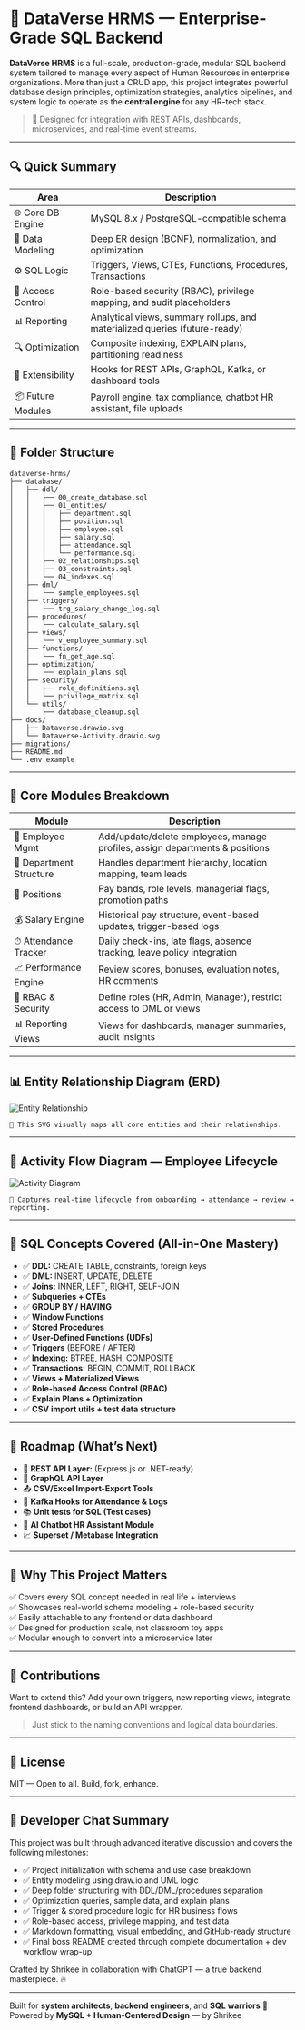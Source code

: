 # 💼 DataVerse HRMS — Enterprise-Grade SQL Backend

**DataVerse HRMS** is a full-scale, production-grade, modular SQL backend system tailored to manage every aspect of Human Resources in enterprise organizations. More than just a CRUD app, this project integrates powerful database design principles, optimization strategies, analytics pipelines, and system logic to operate as the **central engine** for any HR-tech stack.

> 🚀 Designed for integration with REST APIs, dashboards, microservices, and real-time event streams.

---

## 🔍 Quick Summary

| Area              | Description                                                                |
|-------------------|----------------------------------------------------------------------------|
| 🌐 Core DB Engine | MySQL 8.x / PostgreSQL-compatible schema                                   |
| 🔧 Data Modeling  | Deep ER design (BCNF), normalization, and optimization                     |
| ⚙️ SQL Logic      | Triggers, Views, CTEs, Functions, Procedures, Transactions                 |
| 🔐 Access Control | Role-based security (RBAC), privilege mapping, and audit placeholders      |
| 📊 Reporting      | Analytical views, summary rollups, and materialized queries (future-ready) |
| 🔍 Optimization   | Composite indexing, EXPLAIN plans, partitioning readiness                  |
| 🔄 Extensibility  | Hooks for REST APIs, GraphQL, Kafka, or dashboard tools                    |
| 📦 Future Modules | Payroll engine, tax compliance, chatbot HR assistant, file uploads         |

---

## 📁 Folder Structure

```
dataverse-hrms/
├── database/
│   ├── ddl/
│   │   ├── 00_create_database.sql
│   │   ├── 01_entities/
│   │   │   ├── department.sql
│   │   │   ├── position.sql
│   │   │   ├── employee.sql
│   │   │   ├── salary.sql
│   │   │   ├── attendance.sql
│   │   │   └── performance.sql
│   │   ├── 02_relationships.sql
│   │   ├── 03_constraints.sql
│   │   └── 04_indexes.sql
│   ├── dml/
│   │   └── sample_employees.sql
│   ├── triggers/
│   │   └── trg_salary_change_log.sql
│   ├── procedures/
│   │   └── calculate_salary.sql
│   ├── views/
│   │   └── v_employee_summary.sql
│   ├── functions/
│   │   └── fn_get_age.sql
│   ├── optimization/
│   │   └── explain_plans.sql
│   ├── security/
│   │   ├── role_definitions.sql
│   │   └── privilege_matrix.sql
│   └── utils/
│       └── database_cleanup.sql
├── docs/
│   ├── Dataverse.drawio.svg
│   └── Dataverse-Activity.drawio.svg
├── migrations/
├── README.md
└── .env.example
```

---

## 🧱 Core Modules Breakdown

| Module                | Description                                                                 |
|-----------------------|-----------------------------------------------------------------------------|
| 👥 Employee Mgmt       | Add/update/delete employees, manage profiles, assign departments & positions|
| 🏢 Department Structure| Handles department hierarchy, location mapping, team leads                 |
| 💼 Positions           | Pay bands, role levels, managerial flags, promotion paths                  |
| 💰 Salary Engine       | Historical pay structure, event-based updates, trigger-based logs         |
| ⏱ Attendance Tracker  | Daily check-ins, late flags, absence tracking, leave policy integration    |
| 📈 Performance Engine  | Review scores, bonuses, evaluation notes, HR comments                     |
| 🔐 RBAC & Security     | Define roles (HR, Admin, Manager), restrict access to DML or views         |
| 📊 Reporting Views     | Views for dashboards, manager summaries, audit insights                   |

---

## 📊 Entity Relationship Diagram (ERD)

![Entity Relationship](./Docs/Dataverse.drawio.svg)

```
📍 This SVG visually maps all core entities and their relationships.
```

---

## 🔄 Activity Flow Diagram — Employee Lifecycle

![Activity Diagram](./Docs/Dataverse-Activity.drawio.svg)

```
📍 Captures real-time lifecycle from onboarding → attendance → review → reporting.
```

---

## 🧪 SQL Concepts Covered (All-in-One Mastery)

- ✅ **DDL:** CREATE TABLE, constraints, foreign keys  
- ✅ **DML:** INSERT, UPDATE, DELETE  
- ✅ **Joins:** INNER, LEFT, RIGHT, SELF-JOIN  
- ✅ **Subqueries + CTEs**  
- ✅ **GROUP BY / HAVING**  
- ✅ **Window Functions**  
- ✅ **Stored Procedures**  
- ✅ **User-Defined Functions (UDFs)**  
- ✅ **Triggers** (BEFORE / AFTER)  
- ✅ **Indexing:** BTREE, HASH, COMPOSITE  
- ✅ **Transactions:** BEGIN, COMMIT, ROLLBACK  
- ✅ **Views + Materialized Views**  
- ✅ **Role-based Access Control (RBAC)**  
- ✅ **Explain Plans + Optimization**  
- ✅ **CSV import utils + test data structure**

---

## 🔭 Roadmap (What’s Next)

- 🔌 **REST API Layer:** (Express.js or .NET-ready)  
- 🎯 **GraphQL API Layer**  
- 📤 **CSV/Excel Import-Export Tools**  
- 🧩 **Kafka Hooks for Attendance & Logs**  
- 📚 **Unit tests for SQL (Test cases)**  
- 💬 **AI Chatbot HR Assistant Module**  
- 📈 **Superset / Metabase Integration**

---

## 🧠 Why This Project Matters

✅ Covers every SQL concept needed in real life + interviews  
✅ Showcases real-world schema modeling + role-based security  
✅ Easily attachable to any frontend or data dashboard  
✅ Designed for production scale, not classroom toy apps  
✅ Modular enough to convert into a microservice later

---

## 🤝 Contributions

Want to extend this? Add your own triggers, new reporting views, integrate frontend dashboards, or build an API wrapper.

> Just stick to the naming conventions and logical data boundaries.

---

## 📜 License

MIT — Open to all. Build, fork, enhance.

---

## 💬 Developer Chat Summary

This project was built through advanced iterative discussion and covers the following milestones:

- ✅ Project initialization with schema and use case breakdown  
- ✅ Entity modeling using draw.io and UML logic  
- ✅ Deep folder structuring with DDL/DML/procedures separation  
- ✅ Optimization queries, sample data, and explain plans  
- ✅ Trigger & stored procedure logic for HR business flows  
- ✅ Role-based access, privilege mapping, and test data  
- ✅ Markdown formatting, visual embedding, and GitHub-ready structure  
- ✅ Final boss README created through complete documentation + dev workflow wrap-up  

Crafted by Shrikee in collaboration with ChatGPT — a true backend masterpiece. 🔥

---

Built for **system architects**, **backend engineers**, and **SQL warriors** 🚀  
Powered by **MySQL + Human-Centered Design** — by Shrikee

